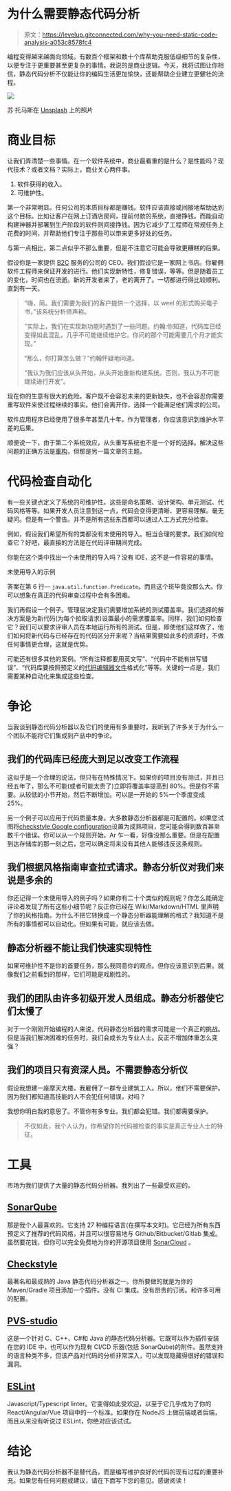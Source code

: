 # 为什么需要静态代码分析

> 原文：<https://levelup.gitconnected.com/why-you-need-static-code-analysis-a053c8578fc4>

编程变得越来越面向领域。有数百个框架和数十个库帮助克服低级细节的复杂性，以便专注于更重要甚至更复杂的事情。我说的是商业逻辑。今天，我将试图让你相信，静态代码分析不仅能让你的编码生活更加愉快，还能帮助企业建立更健壮的流程。

![](img/65406b1ccd506794c65e7c7c09d1670d.png)

苏·托马斯在 [Unsplash](https://unsplash.com/s/photos/bug-code?utm_source=unsplash&utm_medium=referral&utm_content=creditCopyText) 上的照片

# 商业目标

让我们弄清楚一些事情。在一个软件系统中，商业最看重的是什么？是性能吗？现代技术？或者文档？实际上，商业关心两件事。

1.  软件获得的收入。
2.  可维护性。

第一个非常明显。任何公司的本质目标都是赚钱。软件应该直接或间接地帮助达到这个目标。比如让客户在网上订酒店房间，提前付款的系统，直接挣钱。而能自动构建神器并部署到生产阶段的软件则间接挣钱。因为它减少了工程师在常规任务上花费的时间，并帮助他们专注于那些可以带来更多好处的任务。

与第一点相比，第二点似乎不那么重要，但是不注意它可能会导致更糟糕的后果。

假设你是一家提供 [B2C](https://www.investopedia.com/terms/b/btoc.asp) 服务的公司的 CEO。我们假设它是一家网上书店。你雇佣软件工程师来保证开发的进行。他们实现新特性，修复错误，等等。但是随着员工的变化，时间也在流逝。新的开发者来了，老的离开了。一切都进行得比较顺利。直到有一天。

> “嗨，简。我们需要为我们的客户提供一个选择，以 weel 的形式购买电子书，”该系统分析师声称。
> 
> “实际上，我们在实现新功能时遇到了一些问题。约翰:你知道，代码库已经变得如此混乱，几乎不可能继续维护它。你问的那个可能需要几个月才能实现。”
> 
> “那么，你打算怎么做？”约翰怀疑地问道。
> 
> “我认为我们应该从头开始，从头开始重新构建系统。否则，我认为不可能继续进行开发”。

现在你的生意有很大的危险。客户既不会容忍未来的更新缺失，也不会容忍你需要重写软件来使过程继续的事实。他们会离开你，选择一个能满足他们需求的公司。

软件应用程序已经使用了很多年甚至几十年。作为管理者，你应该意识到维护水平差的后果。

顺便说一下，由于第二个系统效应，从头重写系统也不是一个好的选择。解决这些问题的正确方法是[重构](https://martinfowler.com/books/refactoring.html)，但那是另一篇文章的主题。

# 代码检查自动化

有一些关键点定义了系统的可维护性。这些是命名策略、设计架构、单元测试、代码风格等等。如果开发人员注意到这一点，代码会变得更清晰、更容易理解。毫无疑问。但是有一个警告。并不是所有这些东西都可以通过人工方式充分检查。

例如，假设我们希望所有的类都没有未使用的导入。相当合理的要求。我们如何检查它？好吧，最直接的方法是在代码评审期间完成。

你能在这个类中找出一个未使用的导入吗？没有 IDE，这不是一件容易的事情。

未使用导入的示例

答案在第 6 行— `java.util.function.Predicate`。而且这个班毕竟没那么大。你可以想象在真正的代码审查过程中会有多困难。

我们再假设一个例子。管理层决定我们需要增加系统的测试覆盖率。我们选择的解决方案是为新代码(为每个拉取请求)设置最小的需求覆盖率。同样，我们如何检查它？我们可以要求评审人员在本地运行所有的测试。但是，即使他们这样做了，他们如何将新代码与已经存在的代码区分开来呢？当结果需要如此多的资源时，不做任何事情更合理，这就是优势。

可能还有很多其他的案例。“所有注释都要用英文写”、“代码中不能有拼写错误”、“代码库要按照预定义的[代码编辑器文件](https://www.mediawiki.org/wiki/Extension:CodeEditor)格式化”等等。关键的一点是，我们需要某种自动化来集成这些检查。

# 争论

当我谈到静态代码分析器以及它们的使用有多重要时，我听到了许多关于为什么一个团队不能将它们集成到产品中的争论。

## 我们的代码库已经庞大到足以改变工作流程

这似乎是一个合理的说法，但只有在特殊情况下。如果你的项目没有测试，并且已经五年了，那么不可能(或者可能太贵了)立即将覆盖率提高到 80%。但是你不需要。从较低的小节开始，然后不断增加。可以是一开始的 5%一个季度变成 25%。

另一个例子可以应用于代码质量本身。大多数静态分析器都是可配置的。如果您试图将[checkstyle Google configuration](https://github.com/checkstyle/checkstyle/blob/master/src/main/resources/google_checks.xml)设置为成熟项目，您可能会得到数百甚至数千个错误。你可以从一个规则开始。Ar 乍一看，好像没那么重要。但是在配置到达存储库的那一刻之后，您可以确定将来没有其他人能够违反这条规则。

## 我们根据风格指南审查拉式请求。静态分析仪对我们来说是多余的

你还记得一个未使用导入的例子吗？如果你有二十个类似的规则呢？你怎么能确定评论者发现了所有这些小细节呢？反正你已经在 Wiki/Markdown/HTML 里声明了你的风格指南。为什么不把它转换成一个静态分析器能理解的格式？我知道不是所有的事情都可以自动化。但如果有可能，就应该去做。

## 静态分析器不能让我们快速实现特性

如果可维护性不是你的首要任务，那么我同意你的观点。但你应该意识到后果。就像我们之前看到的那样，它们可能是戏剧性的。

## 我们的团队由许多初级开发人员组成。静态分析器使它们太慢了

对于一个刚刚开始编程的人来说，代码静态分析器的需求可能是一个真正的挑战。但是当我们解决困难的任务时，我们会成长为专业人士。反正不增加体重怎么变强？

## 我们的项目只有资深人员。不需要静态分析仪

假设我想建一座摩天大楼。我雇佣了一群专业建筑工人。所以，他们不需要保护。因为我们都知道高技能的人不会犯任何错误，对吗？

我想你明白我的意思了。不管你有多专业。我们都会犯错。我们都需要保护。

> 不仅如此，我个人认为，你希望你的代码被检查的事实是真正专业人士的特征。

# 工具

市场为我们提供了大量的静态代码分析器。我列出了一些最受欢迎的。

## [SonarQube](https://www.sonarqube.org/)

那是我个人最喜欢的。它支持 27 种编程语言(在撰写本文时)。它已经为所有东西预定义了推荐的代码风格，并且可以很容易地与 Github/Bitbucket/Gitlab 集成。虽然要花钱，但你可以完全免费地为你的开源项目使用 [SonarCloud](https://sonarcloud.io/) 。

## [Checkstyle](https://checkstyle.sourceforge.io/)

最著名和最成熟的 Java 静态代码分析器之一。你所要做的就是为你的 Maven/Gradle 项目添加一个插件。没有 CI 集成。没有昂贵的订阅。和许多可用的配置。

## [PVS-studio](https://pvs-studio.com/en/pvs-studio/)

这是一个针对 C、C++、C#和 Java 的静态代码分析器。它既可以作为插件安装在您的 IDE 中，也可以作为现有 CI/CD 乐器(包括 SonarQube)的附件。虽然支持的语言种类不多，但该产品对代码的分析非常深入，可以发现隐藏得很好的错误和漏洞。

## [ESLint](https://eslint.org/)

Javascript/Typescript linter。它变得如此受欢迎，以至于它几乎成为了你的 React/Angular/Vue 项目中的一个标准。如果你在 NodeJS 上做前端或者后端，而且从来没有听说过 ESLint，你绝对应该试试。

# 结论

我认为静态代码分析器不是替代品，而是编写维护良好的代码的现有过程的重要补充。如果您有任何问题或建议，请在下面写下您的意见。感谢阅读！